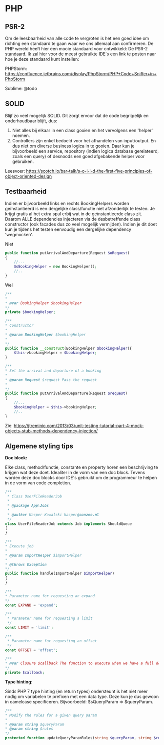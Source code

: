 # PHP

## PSR-2

Om de leesbaarheid van alle code te vergroten is het een goed idee om richting een standaard te gaan waar we ons allemaal aan confirmeren. De PHP wereld heeft hier een mooie standaard voor ontwikkeld: De PSR-2 standaard. Ik zal hier voor de meest gebruikte IDE's een link te posten naar hoe je deze standaard kunt instellen:

PHPStorm: https://confluence.jetbrains.com/display/PhpStorm/PHP+Code+Sniffer+in+PhpStorm

Sublime: @todo

## SOLID
Blijf zo veel mogelijk SOLID. Dit zorgt ervoor dat de code begrijpelijk en onderhoudbaar blijft, dus:

1. Niet alles bij elkaar in een class gooien en het vervolgens een 'helper' noemen.
2. Controllers zijn enkel bedoeld voor het afhandelen van input/output. En dus niet om diverse business logica in te gooien. Daar kun je bijvoorbeeld een service, repository (indien logica database gerelateerd, zoals een query) of desnoods een goed afgebakende helper voor gebruiken. 

Leesvoer: https://scotch.io/bar-talk/s-o-l-i-d-the-first-five-principles-of-object-oriented-design

## Testbaarheid
Indien er bijvoorbeeld links en rechts BookingHelpers worden geïnstantieerd is een dergelijke class/functie niet afzonderlijk te testen. Je krijgt gratis al het extra spul erbij wat in de geïnstantieerde class zit. Daarom ALLE dependencies injecteren via de desbetreffende class constructor (ook facades dus zo veel mogelijk vermijden). Indien je dit doet kun je tijdens het testen eenvoudig een dergelijke dependency 'wegmocken'.


Niet

```php
public function putArrivalAndDeparture(Request $oRequest)
{
    //...
    $oBookingHelper = new BookingHelper();
    //..
}
```

Wel

```php
/**
*
* @var BookingHelper $bookingHelper 
*/
private $bookingHelper;

/**
* Constructor
*
* @param BookingHelper $bookingHelper
*
*/
public function __construct(BookingHelper $bookingHelper){
    $this->bookingHelper = $bookingHelper;
}

/**
* Set the arrival and departure of a booking
*
* @param Request $request Pass the request
*
*/
public function putArrivalAndDeparture(Request $request)
{
    //...
    $bookingHelper = $this->bookingHelper;
    //..
}
```

Zie: https://jtreminio.com/2013/03/unit-testing-tutorial-part-4-mock-objects-stub-methods-dependency-injection/


## Algemene styling tips

**Doc block:**

Elke class, method/functie, constante en property horen een beschrijving te krijgen wat deze doet. Idealiter in de vorm van een doc block. Tevens worden deze doc blocks door IDE's gebruikt om de programmeur te helpen in de vorm van code completion.

```php
/**
 * Class UserFileReaderJob
 *
 * @package App\Jobs
 *
 * @author Kacper Kowalski kacper@aanzee.nl
 */
class UserFileReaderJob extends Job implements ShouldQueue
{
}
```

```php
/**
* Execute job
*
* @param ImportHelper $importHelper
*
* @throws Exception
*/
public function handle(ImportHelper $importHelper)
{
}
```

```php
/**
* Parameter name for requesting an expand
*/
const EXPAND = 'expand';

/**
 * Parameter name for requesting a limit
 */
const LIMIT = 'limit';

/**
 * Parameter name for requesting an offset
 */
const OFFSET = 'offset';
```

```php
/**
* @var Closure $callback The function to execute when we have a full document
*/
private $callback;
```

**Type hinting:**

Sinds PHP 7 type hinting (en return types) ondersteunt is het niet meer nodig om variabelen te prefixen met een data type. Deze kun je dus gewoon in camelcase specificeren. Bijvoorbeeld: $sQueryParam => $queryParam.

```php
/**
* Modify the rules for a given query param
*
* @param string $queryParam
* @param string $rules
*/
protected function updateQueryParamRules(string $queryParam, string $rules)
```